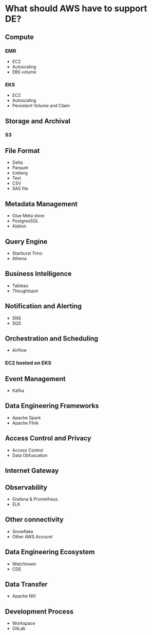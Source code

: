 # What should AWS have to support DE?

## Compute

### EMR

* EC2
* Autoscaling
* EBS volume

### EKS

* EC2
* Autoscaling
* Persistent Volume and Claim

## Storage and Archival

### S3

## File Format

* Delta
* Parquet
* Iceberg
* Text
* CSV
* SAS file

## Metadata Management

* Glue Meta store
* PostgresSQL
* Alation

## Query Engine

* Starburst Trino
* Athena

## Business Intelligence

* Tableau
* Thoughtspot

## Notification and Alerting

* SNS
* SQS

## Orchestration and Scheduling

* Airflow

### EC2 hosted on EKS

## Event Management

* Kafka

## Data Engineering Frameworks

* Apache Spark
* Apache Flink

## Access Control and Privacy

* Access Control
* Data Obfuscation

## Internet Gateway

## Observability

* Grafana & Prometheus
* ELK

## Other connectivity

* Snowflake
* Other AWS Account

## Data Engineering Ecosystem

* Watchtower
* CDE

## Data Transfer

* Apache Nifi

## Development Process

* Workspace
* GitLab
